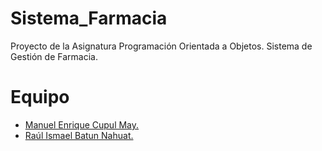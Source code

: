 # Sistema_Farmacia
 Proyecto de la Asignatura Programación Orientada a Objetos. Sistema de Gestión de Farmacia.

# Equipo

* [Manuel Enrique Cupul May.](https://github.com/ManuelC13)
* [Raúl Ismael Batun Nahuat.](https://github.com/RaulNahuat)
